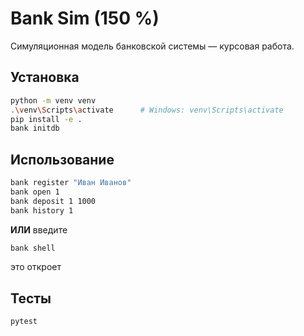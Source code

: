 
# Bank Sim (150 %)

Симуляционная модель банковской системы — курсовая работа.

## Установка

```bash
python -m venv venv
.\venv\Scripts\activate      # Windows: venv\Scripts\activate
pip install -e .
bank initdb
```

## Использование

```bash
bank register "Иван Иванов"
bank open 1
bank deposit 1 1000
bank history 1
```

**ИЛИ**
введите
```bash
bank shell
```
это откроет

## Тесты

```bash
pytest
```
